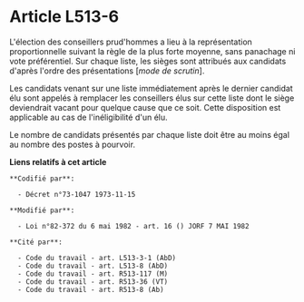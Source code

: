 # Article L513-6

L'élection des conseillers prud'hommes a lieu à la représentation proportionnelle suivant la règle de la plus forte moyenne,
sans panachage ni vote préférentiel. Sur chaque liste, les sièges sont attribués aux candidats d'après l'ordre des
présentations [*mode de scrutin*].

Les candidats venant sur une liste immédiatement après le dernier candidat élu sont appelés à remplacer les conseillers élus
sur cette liste dont le siège deviendrait vacant pour quelque cause que ce soit. Cette disposition est applicable au cas de
l'inéligibilité d'un élu.

Le nombre de candidats présentés par chaque liste doit être au moins égal au nombre des postes à pourvoir.

**Liens relatifs à cet article**

	**Codifié par**:

	  - Décret n°73-1047 1973-11-15

	**Modifié par**:

	  - Loi n°82-372 du 6 mai 1982 - art. 16 () JORF 7 MAI 1982

	**Cité par**:

	  - Code du travail - art. L513-3-1 (AbD)
	  - Code du travail - art. L513-8 (AbD)
	  - Code du travail - art. R513-117 (M)
	  - Code du travail - art. R513-36 (VT)
	  - Code du travail - art. R513-8 (Ab)
